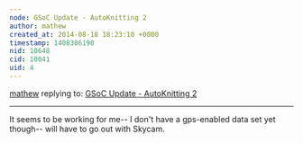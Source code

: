 ```yaml
---
node: GSoC Update - AutoKnitting 2
author: mathew
created_at: 2014-08-18 18:23:10 +0000
timestamp: 1408386190
nid: 10648
cid: 10041
uid: 4
---
```




[mathew](../profile/mathew) replying to: [GSoC Update - AutoKnitting 2](../notes/xvidun/07-03-2014/gsoc-update-autoknitting-2)

----
It seems to be working for me-- I don't have a gps-enabled data set yet though-- will have to go out with Skycam.
